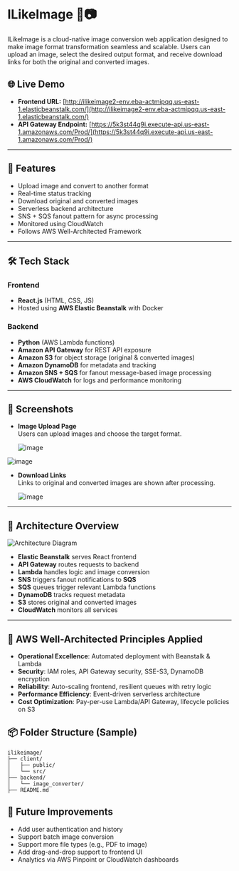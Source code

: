 # ILikeImage 🎨📷

ILikeImage is a cloud-native image conversion web application designed to make image format transformation seamless and scalable. Users can upload an image, select the desired output format, and receive download links for both the original and converted images.

## 🌐 Live Demo

- **Frontend URL:** [http://ilikeimage2-env.eba-actmipqq.us-east-1.elasticbeanstalk.com/](http://ilikeimage2-env.eba-actmipqq.us-east-1.elasticbeanstalk.com/)
- **API Gateway Endpoint:** [https://5k3st44q9i.execute-api.us-east-1.amazonaws.com/Prod/](https://5k3st44q9i.execute-api.us-east-1.amazonaws.com/Prod/)

---

## 📌 Features

- Upload image and convert to another format
- Real-time status tracking
- Download original and converted images
- Serverless backend architecture
- SNS + SQS fanout pattern for async processing
- Monitored using CloudWatch
- Follows AWS Well-Architected Framework

---

## 🛠️ Tech Stack

### Frontend
- **React.js** (HTML, CSS, JS)
- Hosted using **AWS Elastic Beanstalk** with Docker

### Backend
- **Python** (AWS Lambda functions)
- **Amazon API Gateway** for REST API exposure
- **Amazon S3** for object storage (original & converted images)
- **Amazon DynamoDB** for metadata and tracking
- **Amazon SNS + SQS** for fanout message-based image processing
- **AWS CloudWatch** for logs and performance monitoring

---

## 📸 Screenshots

- **Image Upload Page**  
  Users can upload images and choose the target format.

  ![image](https://github.com/user-attachments/assets/a72f62f9-f2e6-46e9-bbd3-f56a8ff6fb2e)

![image](https://github.com/user-attachments/assets/34a4b96a-0484-48fa-95b4-faebd40fd6b2)


- **Download Links**  
  Links to original and converted images are shown after processing.

  ![image](https://github.com/user-attachments/assets/18741821-ad7f-4038-853f-b92e6078ef88)


---

## 🧩 Architecture Overview

![Architecture Diagram](https://github.com/user-attachments/assets/13dbeb3a-5282-41e4-99f9-404556f08f8e)


- **Elastic Beanstalk** serves React frontend
- **API Gateway** routes requests to backend
- **Lambda** handles logic and image conversion
- **SNS** triggers fanout notifications to **SQS**
- **SQS** queues trigger relevant Lambda functions
- **DynamoDB** tracks request metadata
- **S3** stores original and converted images
- **CloudWatch** monitors all services

---

## 🔐 AWS Well-Architected Principles Applied

- **Operational Excellence**: Automated deployment with Beanstalk & Lambda
- **Security**: IAM roles, API Gateway security, SSE-S3, DynamoDB encryption
- **Reliability**: Auto-scaling frontend, resilient queues with retry logic
- **Performance Efficiency**: Event-driven serverless architecture
- **Cost Optimization**: Pay-per-use Lambda/API Gateway, lifecycle policies on S3

## 📦 Folder Structure (Sample)

```text
ilikeimage/
├── client/                
│   ├── public/
│   └── src/
├── backend/                
│   └── image_converter/
├── README.md

```

## 🧪 Future Improvements

- Add user authentication and history
- Support batch image conversion
- Support more file types (e.g., PDF to image)
- Add drag-and-drop support to frontend UI
- Analytics via AWS Pinpoint or CloudWatch dashboards
